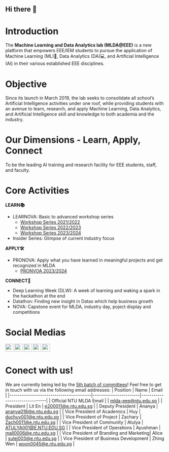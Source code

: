 ## Hi there 👋

# Introduction

The **Machine Learning and Data Analytics lab (MLDA@EEE)** is a new platform that empowers EEE/IEM students to pursue the application of Machine Learning (ML)🤖, Data Analytics (DA)💻, and Artificial Intelligence (AI) in their various established EEE disciplines.

# Objective

Since its launch in March 2019, the lab seeks to consolidate all school’s Artificial Intelligence activities under one roof, while providing students with an avenue to learn, research, and apply Machine Learning, Data Analytics, and Artificial Intelligence skill and knowledge to both academia and the industry.

# Our Dimensions - Learn, Apply, Connect

To be the leading AI training and research facility for EEE students, staff, and faculty.

# Core Activities

**LEARN📚**

- LEARNOVA: Basic to advanced workshop series
  - [Workshop Series 2021/2022](https://github.com/MLDA-NTU/workshops-2021-22)
  - [Workshop Series 2022/2023](https://github.com/MLDA-NTU/Workshops-2022-23)
  - [Workshop Series 2023/2024](https://github.com/MLDA-NTU/Workshops-2023-24)
- Insider Series: Glimpse of current industry focus

**APPLY🛠️**

- PRONOVA: Apply what you have learned in meaningful projects and get recognized in MLDA
  - [PRONVOA 2023/2024](https://github.com/MLDA-NTU/MLDA-Projects-Recognition)

**CONNECT🔗**

- Deep Learning Week (DLW): A week of learning and waking a spark in the hackathon at the end
- Datathon: Finding new insight in Datas which help business growth
- NOVA: Capstone event for MLDA, industry day, poject display and competitions

# Social Medias
<a href="https://www.facebook.com/mldaateee"><img src="https://github.com/MLDA-NTU/.github/assets/65808174/3faf886d-80de-43a7-b464-ba7f86d9bdbc"  width="25" height="25"></a>
<a href="https://www.instagram.com/mlda_at_eee_ntu/"><img src="https://github.com/MLDA-NTU/.github/assets/65808174/3bd34551-9bc9-42d7-8d2e-465add014eff"  width="25" height="25"></a>
<a href="https://www.linkedin.com/company/mlda-at-eee/"><img src="https://github.com/MLDA-NTU/.github/assets/65808174/45692a9c-dcb6-41f6-ae31-4353b7b7deb7"  width="25" height="25"></a>
<a href="https://www.youtube.com/@MLDAatEEENTU"><img src="https://github.com/MLDA-NTU/.github/assets/65808174/42e17480-3875-452e-bf0d-8f63950855e8"  width="25" height="25"></a>
<a href="https://t.me/+PLuM4bohWtczZmY1"><img src="https://github.com/MLDA-NTU/.github/assets/65808174/062e99f7-65e9-4f50-95e0-0470fce19740"  width="25" height="25"></a>

# Conect with us!
We are currently being led by the [5th batch of committees](https://docs.google.com/presentation/d/1SjiLevAVkGrVkwlWBTAOt-_xJs1BzuxYguAOoTjq2VY/edit?usp=sharing)! Feel free to get in touch with us via the following email addresses:
| Position                               | Name                  | Email                         |
|----------------------------------------|-----------------------|-------------------------------|
| Official NTU MLDA Email                |                       | mlda-eee@ntu.edu.sg            |
| President                              | Lit En                | e200011@e.ntu.edu.sg           |
| Deputy President                       | Ananya                | ananya018@e.ntu.edu.sg         |
| Vice President of Academics             | Huy                   | duchuy001@e.ntu.edu.sg         |
| Vice President of Project               | Zachary               | Zach0011@e.ntu.edu.sg          |
| Vice President of Community             | Atulya                | ATULYA001@E.NTU.EDU.SG         |
| Vice President of Operations            | Ayushman              | mall0006@e.ntu.edu.sg          |
| Vice President of Branding and Marketing| Alice                 | sulei003@e.ntu.edu.sg          |
| Vice President of Business Development  | Zhing Wen             | woon0045@e.ntu.edu.sg          |

<!--

**Here are some ideas to get you started:**

🙋‍♀️ A short introduction - what is your organization all about?
🌈 Contribution guidelines - how can the community get involved?
👩‍💻 Useful resources - where can the community find your docs? Is there anything else the community should know?
🍿 Fun facts - what does your team eat for breakfast?
🧙 Remember, you can do mighty things with the power of [Markdown](https://docs.github.com/github/writing-on-github/getting-started-with-writing-and-formatting-on-github/basic-writing-and-formatting-syntax)
-->
